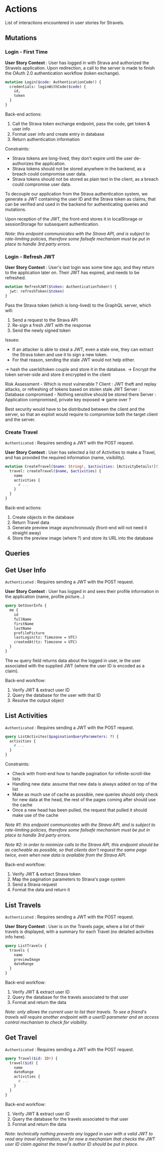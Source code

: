 # Actions

List of interactions encountered in user stories for Stravels.

## Mutations

### Login - First Time

**User Story Context** : User has logged in with Strava and authorized the
Stravels application. Upon redirection, a call to the server is made to finish
the OAuth 2.0 authentication workflow (token exchange).

```graphql
mutation Login($code: AuthenticationCode!) {
  credentials: loginWithCode($code) {
    id,
    token
  }
}
```

Back-end actions:
1. Call the Strava token exchange endpoint, pass the code, get token & user info
2. Format user info and create entry in database
3. Return authentication information

Constraints:
* Strava tokens are long-lived, they don't expire until the user de-authorizes the application.
* Strava tokens should not be stored anywhere in the backend, as a breach could compromise user data.
* Strava tokens should not be stored as plain text in the client, as a breach could compromise user data.

To decouple our application from the Strava authentication system, we generate a
JWT containing the user ID and the Strava token as claims, that can be verified
and used in the backend for authenticating queries and mutations.

Upon reception of the JWT, the front-end stores it in localStorage or sessionStorage
for subsequent authentication.

*Note: this endpoint communicates with the Strava API, and is subject to rate-limiting policies, therefore some failsafe mechanism must be put in place to handle 3rd party errors.*

### Login - Refresh JWT

**User Story Context** : User's last login was some time ago, and they return to
the application later on. Their JWT has expired, and needs to be refreshed.

```graphql
mutation RefreshJWT($token: AuthenticationToken!) {
  jwt: refreshToken($token)
}
```

Pass the Strava token (which is long-lived) to the GraphQL server, which will:
1. Send a request to the Strava API
2. Re-sign a fresh JWT with the response
3. Send the newly signed token

Issues:
- If an attacker is able to steal a JWT, even a stale one, they can extract the Strava token and use it to sign a new token.
- For that reason, sending the stale JWT would not help either.

-> hash the userId/token couple and store it in the database.
-> Encrypt the token server-side and store it encrypted in the client

Risk Assessment - Which is most vulnerable ?
Client : JWT theft and replay attacks, or refreshing of tokens based on stolen stale JWT
Server : Database compromised - Nothing sensitive should be stored there
Server : Application compromised, private key exposed => game over ?

Best security would have to be distributed between the client and the server, so
that an exploit would require to compromise both the target client and the server.

### Create Travel

`Authenticated` : Requires sending a JWT with the POST request.

**User Story Context** : User has selected a list of Activities to make a Travel,
and has provided the required information (name, visibility).

```graphql
mutation CreateTravel($name: String!, $activities: [ActivityDetails!]!) {
  travel: createTravel($name, $activities) {
    name
    activities {
      # ...
    }
  }
}
```

Back-end actions:
1. Create objects in the database
2. Return Travel data
3. Generate preview image asynchronously (front-end will not need it straight away)
4. Store the preview image (where ?) and store its URL into the database

## Queries

## Get User Info

`Authenticated` : Requires sending a JWT with the POST request.

**User Story Context** : User has logged in and sees their profile information
in the application (name, profile picture...)

```graphql
query GetUserInfo {
  me {
    id
    fullName
    firstName
    lastName
    profilePicture
    lastLogin(tz: Timezone = UTC)
    createdAt(tz: Timezone = UTC)
  }
}
```

The `me` query field returns data about the logged in user, ie the user associated
with the supplied JWT (where the user ID is encoded as a claim).

Back-end workflow:
1. Verify JWT & extract user ID
2. Query the database for the user with that ID
3. Resolve the output object

## List Activities

`Authenticated` : Requires sending a JWT with the POST request.

```graphql
query ListActivites($paginationQueryParameters: ?) {
  activities {
    # ...
  }
}
```

Constraints:
* Check with front-end how to handle pagination for infinite-scroll-like lists
* Handling new data: assume that new data is always added on top of the list
* Make as much use of cache as possible, new queries should only check for new data at the head, the rest of the pages coming after should use the cache
* Once a new head has been pulled, the request that pulled it should make use of the cache

*Note #1: this endpoint communicates with the Strava API, and is subject to rate-limiting policies, therefore some failsafe mechanism must be put in place to handle 3rd party errors.*

*Note #2: in order to minimize calls to the Strava API, this endpoint should be as cacheable as possible, so that clients don't request the same page twice, even when new data is available from the Strava API.*

Back-end workflow:
1. Verify JWT & extract Strava token
2. Map the pagination parameters to Strava's page system
3. Send a Strava request
4. Format the data and return it

## List Travels

`Authenticated` : Requires sending a JWT with the POST request.

**User Story Context** : User is on the Travels page, where a list of their travels
is displayed, with a summary for each Travel (no detailed activities info here).

```graphql
query ListTravels {
  travels {
    name
    previewImage
    dateRange
  }
}
```

Back-end workflow:
1. Verify JWT & extract user ID
2. Query the database for the travels associated to that user
3. Format and return the data

*Note: only allows the current user to list their travels. To see a friend's travels will require another endpoint with a userID parameter and an access control mechanism to check for visibility.*

## Get Travel

`Authenticated` : Requires sending a JWT with the POST request.

```graphql
query Travel($id: ID!) {
  travel($id) {
    name
    dateRange
    activities {
      # ...
    }
  }
}
```

Back-end workflow:
1. Verify JWT & extract user ID
2. Query the database for the travels associated to that user
3. Format and return the data

*Note: technically nothing prevents any logged in user with a valid JWT to read any travel information, so for now a mechanism that checks the JWT user ID claim against the travel's author ID should be put in place.*
